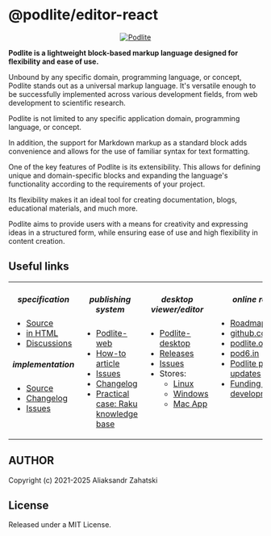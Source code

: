 # @podlite/editor-react

<div align="center">

[![Podlite](https://github.com/zag/specs/raw/podlite-specification/assets/podlite_logo_256x256.png)](https://podlite.org)

</div>

**Podlite is a lightweight block-based markup language designed for flexibility and ease of use.**

Unbound by any specific domain, programming language, or concept, Podlite stands out as a universal markup language. It's versatile enough to be successfully implemented across various development fields, from web development to scientific research.

Podlite is not limited to any specific application domain, programming language, or concept.

In addition, the support for Markdown markup as a standard block adds convenience and allows for the use of familiar syntax for text formatting.

One of the key features of Podlite is its extensibility. This allows for defining unique and domain-specific blocks and expanding the language's functionality according to the requirements of your project.

Its flexibility makes it an ideal tool for creating documentation, blogs, educational materials, and much more.

Podlite aims to provide users with a means for creativity and expressing ideas in a structured form, while ensuring ease of use and high flexibility in content creation.

## Useful links

<div align="center">
<table border=0><tr><td valign=top><div align="center">

##### specification

</div>

- [Source](https://github.com/podlite/podlite-specs)
- [in HTML](https://podlite.org/specification)
- [Discussions](https://github.com/podlite/podlite-specs/discussions)

<div align="center">

##### implementation

</div>

- [Source](https://github.com/podlite/podlite)
- [Changelog](https://github.com/podlite/podlite/releases)
- [Issues](https://github.com/podlite/podlite/issues)

</td><td valign=top><div align="center">

##### publishing system

</div>

- [Podlite-web](https://github.com/podlite/podlite-web)
- [How-to article](https://zahatski.com/2022/8/23/1/start-you-own-blog-site-with-podlite-for-web)
- [Issues](https://github.com/podlite/podlite-specs/issues)
- [Changelog](https://github.com/podlite/podlite-web/releases)
- [Practical case: Raku knowledge base ](https://raku-knowledge-base.podlite.org/)

</td><td valign=top><div align="center">
  
##### desktop viewer/editor

</div>

- [Podlite-desktop](https://github.com/podlite/podlite-desktop)
- [Releases](https://github.com/podlite/podlite-desktop/releases)
- [Issues](https://github.com/podlite/podlite-desktop/issues)
- Stores:
     - [Linux](https://snapcraft.io/podlite)
     - [Windows](https://www.microsoft.com/store/apps/9NVNT9SNQJM8)
     - [Mac App](https://apps.apple.com/us/app/podlite/id1526511053)
</td><td valign=top><div align="center">

##### online resurces

 </div>

- [Roadmap](https://podlite.org/#Roadmap)
- [github.com/podlite](https://github.com/podlite/)&nbsp;🤩
- [podlite.org](https://podlite.org)
- [pod6.in](https://pod6.in/)
- [Podlite project updates](https://podlite.org/contents)
- [Funding the ongoing development](https://opencollective.com/podlite)

</td></tr></table>
</div>

## AUTHOR

Copyright (c) 2021-2025 Aliaksandr Zahatski

## License

Released under a MIT License.

